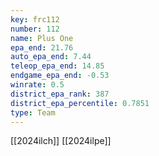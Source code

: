 ```yaml
---
key: frc112
number: 112
name: Plus One
epa_end: 21.76
auto_epa_end: 7.44
teleop_epa_end: 14.85
endgame_epa_end: -0.53
winrate: 0.5
district_epa_rank: 387
district_epa_percentile: 0.7851
type: Team
---
```

[[2024ilch]]
[[2024ilpe]]
